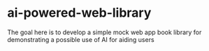 # ai-powered-web-library
The goal here is to develop a simple mock web app book library for demonstrating a possible use of AI for aiding users 
